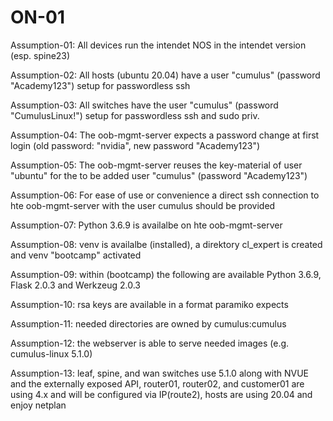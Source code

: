 # ON-01

Assumption-01: All devices run the intendet NOS in the intendet version (esp. spine23)

Assumption-02: All hosts (ubuntu 20.04) have a user "cumulus" (password "Academy123") setup for passwordless ssh

Assumption-03: All switches have the user "cumulus" (password "CumulusLinux!") setup for passwordless ssh and sudo priv.

Assumption-04: The oob-mgmt-server expects a password change at first login (old password: "nvidia", new password "Academy123")

Assumption-05: The oob-mgmt-server reuses the key-material of user "ubuntu" for the to be added user "cumulus" (password "Academy123")

Assumption-06: For ease of use or convenience a direct ssh connection to hte oob-mgmt-server with the user cumulus should be provided

Assumption-07: Python 3.6.9 is availalbe on hte oob-mgmt-server

Assumption-08: venv is availalbe (installed), a direktory cl_expert is created and venv "bootcamp" activated

Assumption-09: within (bootcamp) the following are available Python 3.6.9, Flask 2.0.3 and Werkzeug 2.0.3

Assumption-10: rsa keys are available in a format paramiko expects

Assumption-11: needed directories are owned by cumulus:cumulus

Assumption-12: the webserver is able to serve needed images (e.g. cumulus-linux 5.1.0)

Assumption-13: leaf, spine, and wan switches use 5.1.0 along with NVUE and the externally exposed API, 
router01, router02, and customer01 are using 4.x and will be configured via IP(route2), hosts are using 20.04 and enjoy netplan







